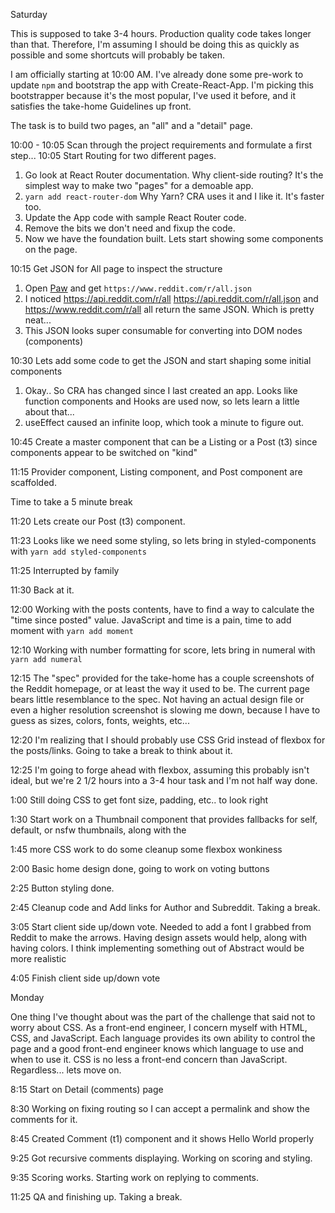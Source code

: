 Saturday

This is supposed to take 3-4 hours. Production quality code takes longer than that. Therefore, I'm assuming I should be doing this as quickly as possible and some shortcuts will probably be taken.

I am officially starting at 10:00 AM. I've already done some pre-work to update `npm` and bootstrap the app with Create-React-App. I'm picking this bootstrapper because it's the most popular, I've used it before, and it satisfies the take-home Guidelines up front.

The task is to build two pages, an "all" and a "detail" page.

10:00 - 10:05 Scan through the project requirements and formulate a first step...
10:05 Start Routing for two different pages.

1.  Go look at React Router documentation. Why client-side routing? It's the simplest way to make two "pages" for a demoable app.
2.  `yarn add react-router-dom` Why Yarn? CRA uses it and I like it. It's faster too.
3.  Update the App code with sample React Router code.
4.  Remove the bits we don't need and fixup the code.
5.  Now we have the foundation built. Lets start showing some components on the page.

10:15 Get JSON for All page to inspect the structure

1.  Open [Paw](https://paw.cloud/) and get `https://www.reddit.com/r/all.json`
2.  I noticed https://api.reddit.com/r/all https://api.reddit.com/r/all.json and https://www.reddit.com/r/all all return the same JSON. Which is pretty neat...
3.  This JSON looks super consumable for converting into DOM nodes (components)

10:30 Lets add some code to get the JSON and start shaping some initial components

1.  Okay.. So CRA has changed since I last created an app. Looks like function components and Hooks are used now, so lets learn a little about that...
2.  useEffect caused an infinite loop, which took a minute to figure out.

10:45 Create a master component that can be a Listing or a Post (t3) since components appear to be switched on "kind"

11:15 Provider component, Listing component, and Post component are scaffolded.

Time to take a 5 minute break

11:20 Lets create our Post (t3) component.

11:23 Looks like we need some styling, so lets bring in styled-components with `yarn add styled-components`

11:25 Interrupted by family

11:30 Back at it.

12:00 Working with the posts contents, have to find a way to calculate the "time since posted" value. JavaScript and time is a pain, time to add moment with `yarn add moment`

12:10 Working with number formatting for score, lets bring in numeral with `yarn add numeral`

12:15 The "spec" provided for the take-home has a couple screenshots of the Reddit homepage, or at least the way it used to be. The current page bears little resemblance to the spec. Not having an actual design file or even a higher resolution screenshot is slowing me down, because I have to guess as sizes, colors, fonts, weights, etc...

12:20 I'm realizing that I should probably use CSS Grid instead of flexbox for the posts/links. Going to take a break to think about it.

12:25 I'm going to forge ahead with flexbox, assuming this probably isn't ideal, but we're 2 1/2 hours into a 3-4 hour task and I'm not half way done.

1:00 Still doing CSS to get font size, padding, etc.. to look right

1:30 Start work on a Thumbnail component that provides fallbacks for self, default, or nsfw thumbnails, along with the

1:45 more CSS work to do some cleanup some flexbox wonkiness

2:00 Basic home design done, going to work on voting buttons

2:25 Button styling done.

2:45 Cleanup code and Add links for Author and Subreddit. Taking a break.

3:05 Start client side up/down vote. Needed to add a font I grabbed from Reddit to make the arrows.
Having design assets would help, along with having colors. I think implementing something out of Abstract would be more realistic

4:05 Finish client side up/down vote

Monday

One thing I've thought about was the part of the challenge that said not to worry about CSS. As a front-end engineer, I concern myself with HTML, CSS, and JavaScript. Each language provides its own ability to control the page and a good front-end engineer knows which language to use and when to use it. CSS is no less a front-end concern than JavaScript. Regardless... lets move on.

8:15 Start on Detail (comments) page

8:30 Working on fixing routing so I can accept a permalink and show the comments for it.

8:45 Created Comment (t1) component and it shows Hello World properly

9:25 Got recursive comments displaying.  Working on scoring and styling.

9:35 Scoring works.  Starting work on replying to comments.

11:25 QA and finishing up. Taking a break.